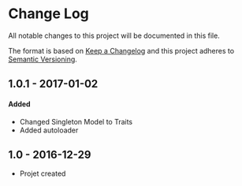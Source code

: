 # Change Log
All notable changes to this project will be documented in this file.

The format is based on [Keep a Changelog](http://keepachangelog.com/) 
and this project adheres to [Semantic Versioning](http://semver.org/).

## 1.0.1 - 2017-01-02 ##
#### Added
* Changed Singleton Model to Traits
* Added autoloader

## 1.0 - 2016-12-29 ##
* Projet created